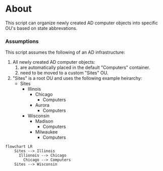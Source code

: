 # About

This script can organize newly created AD computer objects into specific OU's based on state abbrevations.

### Assumptions

This script assumes the following of an AD infrastructure:
1. All newly created AD computer objects:
    1. are automatically placed in the default "Computers" container.
    2. need to be moved to a custom "Sites" OU.
2. "Sites" is a root OU and uses the following example heirarchy:
    - Sites
      - Illinois
        - Chicago
          - Computers
        - Aurora
          - Computers
      - Wisconsin
        - Madison
          - Computers
        - Milwaukee
          - Computers

```mermaid
flowchart LR
    Sites --> Illinois
      Illionois --> Chicago
        Chicago --> Computers
    Sites --> Wisconsin
```
